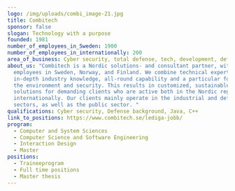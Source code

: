 ```yaml
---
logo: /img/uploads/combi_image-21.jpg
title: Combitech
sponsor: false
slogan: Technology with a purpose
founded: 1981
number_of_employees_in_Sweden: 1900
number_of_employees_in_internationally: 200
area_of_business: Cyber security, total defense, tech, development, defense industry.
about_us: "Combitech is a Nordic solutions- and consultant partner, with 2,100
  employees in Sweden, Norway, and Finland. We combine technical expertise with
  in-depth industry knowledge, all-round capability and a particular focus on
  the environment and security. This results in customized, sustainable
  solutions for demanding clients who are active both in the Nordic region and
  internationally. Our clients mainly operate in the industrial and defense
  sectors, as well as the public sector. "
qualifications: Cyber security, Defense background, Java, C++
link_to_positions: https://www.combitech.se/lediga-jobb/
program:
  - Computer and System Sciences
  - Computer Science and Software Engineering
  - Interaction Design
  - Master
positions:
  - Traineeprogram
  - Full time positions
  - Master thesis
---
```

